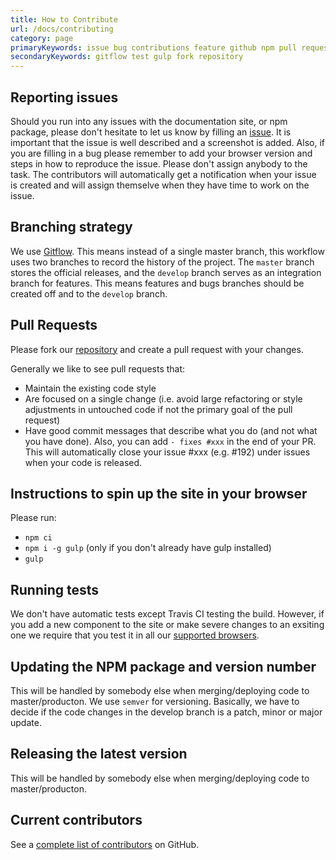 ```yaml
---
title: How to Contribute
url: /docs/contributing
category: page
primaryKeywords: issue bug contributions feature github npm pull request
secondaryKeywords: gitflow test gulp fork repository
---
```


<!-- ******************************************************************************** -->
<!-- *****          This file is automatically generated by a gulp task         ***** -->
<!-- ***** If you need to change its content please do it in ./CONTRIBUTING.md' ***** -->
<!-- ******************************************************************************** -->


## Reporting issues
Should you run into any issues with the documentation site, or npm package, please don't hesitate to let us know by filling an [issue](https://github.com/youseedk/dna/issues/new).
It is important that the issue is well described and a screenshot is added. Also, if you are filling in a bug please remember to add your browser version and steps in how to reproduce the issue.
Please don't assign anybody to the task. The contributors will automatically get a notification when your issue is created and will assign themselve when they have time to work on the issue.

## Branching strategy
We use [Gitflow](https://www.atlassian.com/git/tutorials/comparing-workflows/gitflow-workflow). This means instead of a single master branch, this workflow uses two branches to record the history of the project. The `master` branch stores the official releases, and the `develop` branch serves as an integration branch for features.
This means features and bugs branches should be created off and to the `develop` branch.

## Pull Requests
Please fork our [repository](https://github.com/youseedk/dna/) and create a pull request with your changes.

Generally we like to see pull requests that:
- Maintain the existing code style
- Are focused on a single change (i.e. avoid large refactoring or style adjustments in untouched code if not the primary goal of the pull request)
- Have good commit messages that describe what you do (and not what you have done). Also, you can add `- fixes #xxx` in the end of your PR. This will automatically close your issue #xxx (e.g. #192) under issues when your code is released. 

## Instructions to spin up the site in your browser
Please run:
- `npm ci`
- `npm i -g gulp` (only if you don't already have gulp installed)
- `gulp`

## Running tests
We don't have automatic tests except Travis CI testing the build. However, if you add a new component to the site or make severe changes to an exsiting one we require that you test it in all our [supported browsers](/docs/code-guidelines/browser-support). 

## Updating the NPM package and version number
This will be handled by somebody else when merging/deploying code to master/producton.
We use `semver` for versioning. Basically, we have to decide if the code changes in the develop branch is a patch, minor or major update.

## Releasing the latest version
This will be handled by somebody else when merging/deploying code to master/producton.

## Current contributors
<div class="contributors">
    <p>See a <a href="https://github.com/youseedk/dna/graphs/contributors">complete list of contributors</a> on GitHub.</p>
</div>